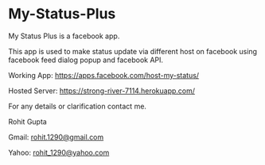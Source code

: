 My-Status-Plus
==============

My Status Plus is a facebook app.

This app is used to make status update via different host on facebook using facebook feed dialog popup and facebook API.

Working App: https://apps.facebook.com/host-my-status/ 

Hosted Server: https://strong-river-7114.herokuapp.com/

For any details or clarification contact me.

Rohit Gupta 


Gmail: rohit.1290@gmail.com

Yahoo: rohit_1290@yahoo.com
